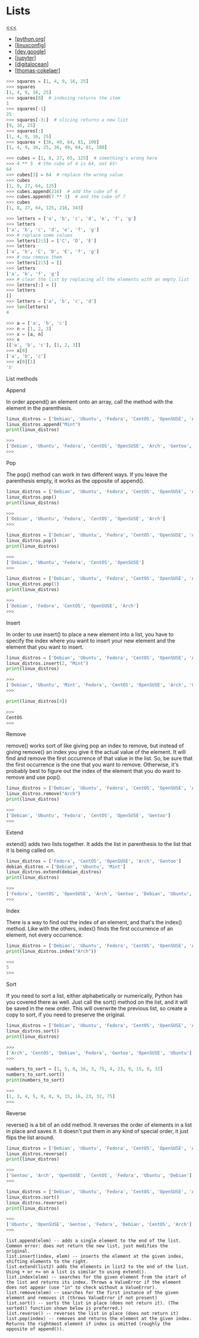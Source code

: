 
Lists
======

[<<<](https://github.com/ttltrk/PRG/blob/master/PY/DOC/OPYM/OPYM.MD)

* [[python.org](https://docs.python.org/3/tutorial/introduction.html#lists)]
* [[linuxconfig](https://linuxconfig.org/python-list-methods)]
* [[dev.google](https://developers.google.com/edu/python/lists)]
* [[jupyter](https://nbviewer.jupyter.org/github/jmportilla/Complete-Python-Bootcamp/blob/master/Lists.ipynb)]
* [[digitalocean](https://www.digitalocean.com/community/tutorials/understanding-lists-in-python-3)]
* [[thomas-cokelaer](http://thomas-cokelaer.info/tutorials/python/lists.html)]

```python
>>> squares = [1, 4, 9, 16, 25]
>>> squares
[1, 4, 9, 16, 25]
>>> squares[0]  # indexing returns the item
1
>>> squares[-1]
25
>>> squares[-3:]  # slicing returns a new list
[9, 16, 25]
>>> squares[:]
[1, 4, 9, 16, 25]
>>> squares + [36, 49, 64, 81, 100]
[1, 4, 9, 16, 25, 36, 49, 64, 81, 100]
```

```python
>>> cubes = [1, 8, 27, 65, 125]  # something's wrong here
>>> 4 ** 3  # the cube of 4 is 64, not 65!
64
>>> cubes[3] = 64  # replace the wrong value
>>> cubes
[1, 8, 27, 64, 125]
>>> cubes.append(216)  # add the cube of 6
>>> cubes.append(7 ** 3)  # and the cube of 7
>>> cubes
[1, 8, 27, 64, 125, 216, 343]
```

```python
>>> letters = ['a', 'b', 'c', 'd', 'e', 'f', 'g']
>>> letters
['a', 'b', 'c', 'd', 'e', 'f', 'g']
>>> # replace some values
>>> letters[2:5] = ['C', 'D', 'E']
>>> letters
['a', 'b', 'C', 'D', 'E', 'f', 'g']
>>> # now remove them
>>> letters[2:5] = []
>>> letters
['a', 'b', 'f', 'g']
>>> # clear the list by replacing all the elements with an empty list
>>> letters[:] = []
>>> letters
[]
>>> letters = ['a', 'b', 'c', 'd']
>>> len(letters)
4
```

```python
>>> a = ['a', 'b', 'c']
>>> n = [1, 2, 3]
>>> x = [a, n]
>>> x
[['a', 'b', 'c'], [1, 2, 3]]
>>> x[0]
['a', 'b', 'c']
>>> x[0][1]
'b'
```

List methods

Append

In order append() an element onto an array, call the method with the element in the parenthesis.

```python
linux_distros = ['Debian', 'Ubuntu', 'Fedora', 'CentOS', 'OpenSUSE', 'Arch', 'Gentoo']
linux_distros.append("Mint")
print(linux_distros)

>>>
['Debian', 'Ubuntu', 'Fedora', 'CentOS', 'OpenSUSE', 'Arch', 'Gentoo', 'Mint']
>>>
```

Pop

The pop() method can work in two different ways. If you leave the parenthesis empty, it works as the opposite of append().

```python
linux_distros = ['Debian', 'Ubuntu', 'Fedora', 'CentOS', 'OpenSUSE', 'Arch', 'Gentoo']
linux_distros.pop()
print(linux_distros)

>>>
['Debian', 'Ubuntu', 'Fedora', 'CentOS', 'OpenSUSE', 'Arch']
>>>

linux_distros = ['Debian', 'Ubuntu', 'Fedora', 'CentOS', 'OpenSUSE', 'Arch']
linux_distros.pop()
print(linux_distros)

>>>
['Debian', 'Ubuntu', 'Fedora', 'CentOS', 'OpenSUSE']
>>>

linux_distros = ['Debian', 'Ubuntu', 'Fedora', 'CentOS', 'OpenSUSE', 'Arch']
linux_distros.pop(1)
print(linux_distros)

>>>
['Debian', 'Fedora', 'CentOS', 'OpenSUSE', 'Arch']
>>>
```

Insert

In order to use insert() to place a new element into a list, you have to specify the index where you want to insert your new element and the element that you want to insert.

```python
linux_distros = ['Debian', 'Ubuntu', 'Fedora', 'CentOS', 'OpenSUSE', 'Arch', 'Gentoo']
linux_distros.insert(2, "Mint")
print(linux_distros)

>>>
['Debian', 'Ubuntu', 'Mint', 'Fedora', 'CentOS', 'OpenSUSE', 'Arch', 'Gentoo']
>>>

print(linux_distros[4])

>>>
CentOS
>>>
```

Remove

remove() works sort of like giving pop an index to remove, but instead of giving remove() an index you give it the actual value of the element. It will find and remove the first occurrence of that value in the list. So, be sure that the first occurrence is the one that you want to remove. Otherwise, it's probably best to figure out the index of the element that you do want to remove and use pop().

```python
linux_distros = ['Debian', 'Ubuntu', 'Fedora', 'CentOS', 'OpenSUSE', 'Arch', 'Gentoo']
linux_distros.remove("Arch")
print(linux_distros)

>>>
['Debian', 'Ubuntu', 'Fedora', 'CentOS', 'OpenSUSE', 'Gentoo']
>>>
```

Extend

extend() adds two lists together. It adds the list in parenthesis to the list that it is being called on.

```python
linux_distros = ['Fedora', 'CentOS', 'OpenSUSE', 'Arch', 'Gentoo']
debian_distros = ['Debian', 'Ubuntu', 'Mint']
linux_distros.extend(debian_distros)
print(linux_distros)

>>>
['Fedora', 'CentOS', 'OpenSUSE', 'Arch', 'Gentoo', 'Debian', 'Ubuntu', 'Mint']
>>>
```

Index

There is a way to find out the index of an element, and that's the index() method. Like with the others, index() finds the first occurrence of an element, not every occurrence.

```python
linux_distros = ['Debian', 'Ubuntu', 'Fedora', 'CentOS', 'OpenSUSE', 'Arch', 'Gentoo']
print(linux_distros.index("Arch"))

>>>
5
>>>
```

Sort

If you need to sort a list, either alphabetically or numerically, Python has you covered there as well. Just call the sort() method on the list, and it will be saved in the new order. This will overwrite the previous list, so create a copy to sort, if you need to preserve the original.

```python
linux_distros = ['Debian', 'Ubuntu', 'Fedora', 'CentOS', 'OpenSUSE', 'Arch', 'Gentoo']
linux_distros.sort()
print(linux_distros)

>>>
['Arch', 'CentOS', 'Debian', 'Fedora', 'Gentoo', 'OpenSUSE', 'Ubuntu']
>>>
```

```python
numbers_to_sort = [1, 5, 8, 16, 3, 75, 4, 23, 9, 15, 8, 32]
numbers_to_sort.sort()
print(numbers_to_sort)

>>>
[1, 3, 4, 5, 8, 8, 9, 15, 16, 23, 32, 75]
>>>
```

Reverse

reverse() is a bit of an odd method. It reverses the order of elements in a list in place and saves it. It doesn't put them in any kind of special order, it just flips the list around.

```python
linux_distros = ['Debian', 'Ubuntu', 'Fedora', 'CentOS', 'OpenSUSE', 'Arch', 'Gentoo']
linux_distros.reverse()
print(linux_distros)

>>>
['Gentoo', 'Arch', 'OpenSUSE', 'CentOS', 'Fedora', 'Ubuntu', 'Debian']
>>>
```

```python
linux_distros = ['Debian', 'Ubuntu', 'Fedora', 'CentOS', 'OpenSUSE', 'Arch', 'Gentoo']
linux_distros.sort()
linux_distros.reverse()
print(linux_distros)

>>>
['Ubuntu', 'OpenSUSE', 'Gentoo', 'Fedora', 'Debian', 'CentOS', 'Arch']
>>>
```

```
list.append(elem) -- adds a single element to the end of the list. Common error: does not return the new list, just modifies the original.
list.insert(index, elem) -- inserts the element at the given index, shifting elements to the right.
list.extend(list2) adds the elements in list2 to the end of the list. Using + or += on a list is similar to using extend().
list.index(elem) -- searches for the given element from the start of the list and returns its index. Throws a ValueError if the element does not appear (use "in" to check without a ValueError).
list.remove(elem) -- searches for the first instance of the given element and removes it (throws ValueError if not present)
list.sort() -- sorts the list in place (does not return it). (The sorted() function shown below is preferred.)
list.reverse() -- reverses the list in place (does not return it)
list.pop(index) -- removes and returns the element at the given index. Returns the rightmost element if index is omitted (roughly the opposite of append()).
```
